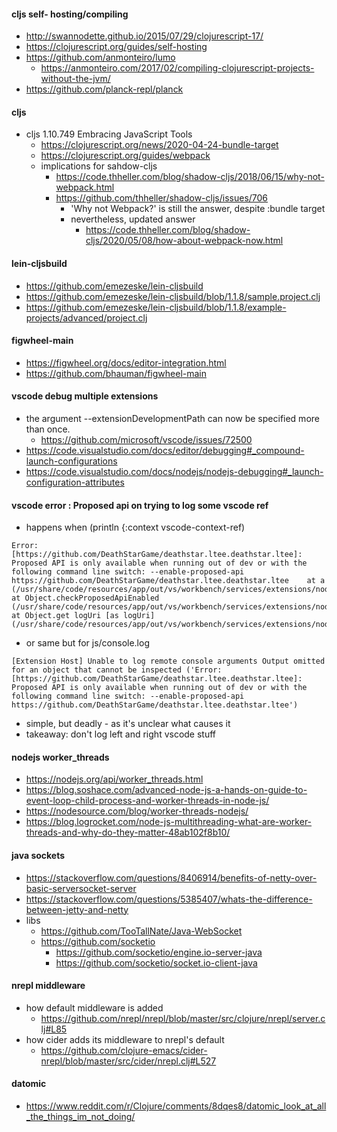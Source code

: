 
#### cljs self- hosting/compiling

- http://swannodette.github.io/2015/07/29/clojurescript-17/
- https://clojurescript.org/guides/self-hosting
- https://github.com/anmonteiro/lumo
    - https://anmonteiro.com/2017/02/compiling-clojurescript-projects-without-the-jvm/
- https://github.com/planck-repl/planck

#### cljs

- cljs 1.10.749 Embracing JavaScript Tools
    - https://clojurescript.org/news/2020-04-24-bundle-target
    - https://clojurescript.org/guides/webpack
    - implications for sahdow-cljs
        - https://code.thheller.com/blog/shadow-cljs/2018/06/15/why-not-webpack.html
        - https://github.com/thheller/shadow-cljs/issues/706
            - 'Why not Webpack?' is still the answer, despite :bundle target
            - nevertheless, updated answer
                - https://code.thheller.com/blog/shadow-cljs/2020/05/08/how-about-webpack-now.html

#### lein-cljsbuild

- https://github.com/emezeske/lein-cljsbuild
- https://github.com/emezeske/lein-cljsbuild/blob/1.1.8/sample.project.clj
- https://github.com/emezeske/lein-cljsbuild/blob/1.1.8/example-projects/advanced/project.clj


#### figwheel-main

- https://figwheel.org/docs/editor-integration.html
- https://github.com/bhauman/figwheel-main


#### vscode debug multiple extensions

- the argument --extensionDevelopmentPath can now be specified more than once.
    - https://github.com/microsoft/vscode/issues/72500
- https://code.visualstudio.com/docs/editor/debugging#_compound-launch-configurations
- https://code.visualstudio.com/docs/nodejs/nodejs-debugging#_launch-configuration-attributes


#### vscode error : Proposed api on trying to log some vscode ref

- happens when (println {:context vscode-context-ref)

```
Error: [https://github.com/DeathStarGame/deathstar.ltee.deathstar.ltee]: Proposed API is only available when running out of dev or with the following command line switch: --enable-proposed-api https://github.com/DeathStarGame/deathstar.ltee.deathstar.ltee    at a (/usr/share/code/resources/app/out/vs/workbench/services/extensions/node/extensionHostProcess.js:605:324)    at Object.checkProposedApiEnabled (/usr/share/code/resources/app/out/vs/workbench/services/extensions/node/extensionHostProcess.js:605:686)    at Object.get logUri [as logUri] (/usr/share/code/resources/app/out/vs/workbench/services/extensions/node/extensionHostProcess.js:876:651)
```

- or same but for js/console.log 

```
[Extension Host] Unable to log remote console arguments Output omitted for an object that cannot be inspected ('Error: [https://github.com/DeathStarGame/deathstar.ltee.deathstar.ltee]: Proposed API is only available when running out of dev or with the following command line switch: --enable-proposed-api https://github.com/DeathStarGame/deathstar.ltee.deathstar.ltee')
```

- simple, but deadly - as it's unclear what causes it
- takeaway: don't log left and right vscode stuff


#### nodejs worker_threads

- https://nodejs.org/api/worker_threads.html
- https://blog.soshace.com/advanced-node-js-a-hands-on-guide-to-event-loop-child-process-and-worker-threads-in-node-js/
- https://nodesource.com/blog/worker-threads-nodejs/
- https://blog.logrocket.com/node-js-multithreading-what-are-worker-threads-and-why-do-they-matter-48ab102f8b10/


#### java sockets

- https://stackoverflow.com/questions/8406914/benefits-of-netty-over-basic-serversocket-server
- https://stackoverflow.com/questions/5385407/whats-the-difference-between-jetty-and-netty
- libs
    - https://github.com/TooTallNate/Java-WebSocket
    - https://github.com/socketio
        - https://github.com/socketio/engine.io-server-java 
        - https://github.com/socketio/socket.io-client-java


#### nrepl middleware

- how default middleware is added
    - https://github.com/nrepl/nrepl/blob/master/src/clojure/nrepl/server.clj#L85
- how cider adds its middleware to nrepl's default
    - https://github.com/clojure-emacs/cider-nrepl/blob/master/src/cider/nrepl.clj#L527

#### datomic

- https://www.reddit.com/r/Clojure/comments/8dqes8/datomic_look_at_all_the_things_im_not_doing/